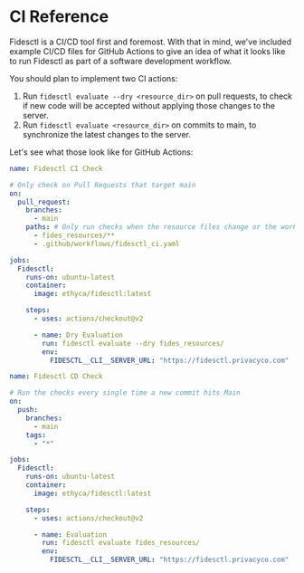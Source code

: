 # CI Reference

Fidesctl is a CI/CD tool first and foremost. With that in mind, we've included example CI/CD files for GitHub Actions to give an idea of what it looks like to run Fidesctl as part of a software development workflow.

You should plan to implement two CI actions:

1. Run `fidesctl evaluate --dry <resource_dir>` on pull requests, to check if new code will be accepted without applying those changes to the server.
2. Run `fidesctl evaluate <resource_dir>` on commits to main, to synchronize the latest changes to the server.

Let's see what those look like for GitHub Actions:

```yaml
name: Fidesctl CI Check

# Only check on Pull Requests that target main
on:
  pull_request:
    branches:
      - main
    paths: # Only run checks when the resource files change or the workflow file changes
      - fides_resources/**
      - .github/workflows/fidesctl_ci.yaml

jobs:
  Fidesctl:
    runs-on: ubuntu-latest
    container:
      image: ethyca/fidesctl:latest

    steps:
      - uses: actions/checkout@v2

      - name: Dry Evaluation
        run: fidesctl evaluate --dry fides_resources/
        env:
          FIDESCTL__CLI__SERVER_URL: "https://fidesctl.privacyco.com"
```

```yaml
name: Fidesctl CD Check

# Run the checks every single time a new commit hits Main
on:
  push:
    branches:
      - main
    tags:
      - "*"

jobs:
  Fidesctl:
    runs-on: ubuntu-latest
    container:
      image: ethyca/fidesctl:latest

    steps:
      - uses: actions/checkout@v2

      - name: Evaluation
        run: fidesctl evaluate fides_resources/
        env:
          FIDESCTL__CLI__SERVER_URL: "https://fidesctl.privacyco.com"
```
